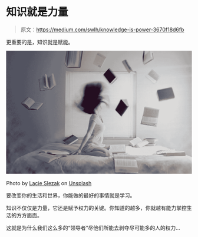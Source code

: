 # 知识就是力量

> 原文：<https://medium.com/swlh/knowledge-is-power-3670f18d6fb>

更重要的是，知识就是赋能。

![](img/987875c6eab8e116f51872e581062b3d.png)

Photo by [Lacie Slezak](https://unsplash.com/photos/yHG6llFLjS0?utm_source=unsplash&utm_medium=referral&utm_content=creditCopyText) on [Unsplash](https://unsplash.com/search/photos/knowledge?utm_source=unsplash&utm_medium=referral&utm_content=creditCopyText)

要改变你的生活和世界，你能做的最好的事情就是学习。

知识不仅仅是力量，它还是赋予权力的关键。你知道的越多，你就越有能力掌控生活的方方面面。

这就是为什么我们这么多的“领导者”尽他们所能去剥夺尽可能多的人的权力…